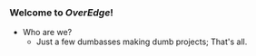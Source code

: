 ### Welcome to ***OverEdge***!
- Who are we?
  - Just a few dumbasses making dumb projects; That's all.